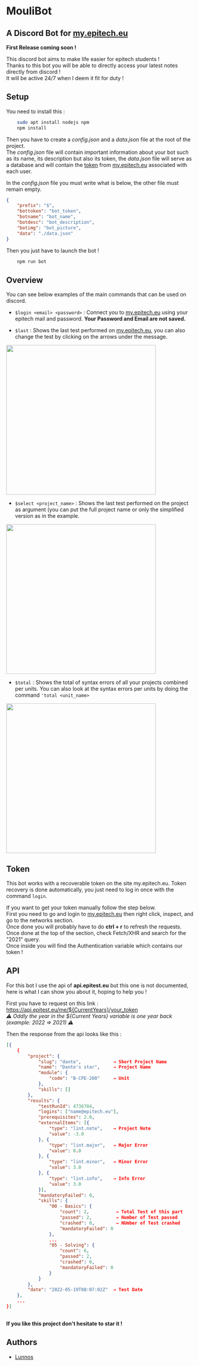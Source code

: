 
# MouliBot

## A Discord Bot for [my.epitech.eu](https://my.epitech.eu/)

**First Release coming soon !**

This discord bot aims to make life easier for epitech students !<br/>Thanks to this bot you will be able to directly access your latest notes directly from discord !<br/>
It will be active 24/7 when I deem it fit for duty !
## Setup

You need to install this :
 

```bash
    sudo apt install nodejs npm
    npm install
```

Then you have to create a *config.json* and a *data.json* file at the root of the project.<br/>
The *config.json* file will contain important information about your bot such as its name, its description but also its token, the *data.json* file will serve as a database and will contain the <a href="#token">token<a/> from [my.epitech.eu](https://my.epitech.eu/) associated with each user.

In the *config.json* file you must write what is below, the other file must remain empty.

```json
{
    "prefix": "$",
    "bottoken": "bot_token",
    "botname": "bot_name",
    "botdesc": "bot_description",
    "botimg": "bot_picture",
    "data": "./data.json"
}
```
Then you just have to launch the bot !

```bash
    npm run bot
```
 
## Overview
 
You can see below examples of the main commands that can be used on discord.
 
- `$login <email> <password>` : Connect you to [my.epitech.eu](https://my.epitech.eu/) using your epitech mail and password. **Your Password and Email are not saved.**

 - `$last` : Shows the last test performed on [my.epitech.eu](https://my.epitech.eu/), you can also change the test by clicking on the arrows under the message.
 
<a href="https://zupimages.net/viewer.php?id=22/23/ggdj.png"><img src="https://zupimages.net/up/22/23/ggdj.png" alt="" height="400"/></a>
 
 - `$select <project_name>` : Shows the last test performed on the project as argument (you can put the full project name or only the simplified version as in the example.
 
<a href="https://zupimages.net/viewer.php?id=22/23/m9y9.png"><img src="https://zupimages.net/up/22/23/m9y9.png" alt="" height="400"/></a>

 - `$total` : Shows the total of syntax errors of all your projects combined per units. You can also look at the syntax errors per units by doing the command `'total <unit_name>`
 
<a href="https://zupimages.net/viewer.php?id=22/23/n9fv.png"><img src="https://zupimages.net/up/22/23/n9fv.png" alt="" height="400"/></a>
 
## Token

This bot works with a recoverable token on the site my.epitech.eu. Token recovery is done automatically, you just need to log in once with the command `login`.


If you want to get your token manually follow the step below.<br/>
First you need to go and login to [my.epitech.eu](https://my.epitech.eu/) then right click, inspect, and go to the networks section.<br/>Once done you will probably have to do **ctrl + r** to refresh the requests. Once done at the top of the section, check Fetch/XHR and search for the "2021" query.<br/>Once inside you will find the Authentication variable which contains our token !
## API

For this bot I use the api of **api.epitest.eu** but this one is not documented, here is what I can show you about it, hoping to help you !

First you have to request on this link : https://api.epitest.eu/me/${CurrentYears}/your_token<br/>
*⚠️ Oddly the year in the ${Current Years} variable is one year back (example: 2022 => 2021) ⚠️*

Then the response from the api looks like this :

```json
[{
    {
        "project": {
            "slug": "dante",            → Short Project Name
            "name": "Dante's star",     → Project Name
            "module": {
                "code": "B-CPE-200"     → Unit
            },
            "skills": []
        },
        "results": {
            "testRunId": 4736784,
            "logins": ["name@epitech.eu"],
            "prerequisites": 2.0,
            "externalItems": [{
                "type": "lint.note",    → Project Note
                "value": -3.0
            }, {
                "type": "lint.major",   → Major Error
                "value": 0.0
            }, {
                "type": "lint.minor",   → Minor Error
                "value": 3.0
            }, {
                "type": "lint.info",    → Info Error
                "value": 3.0
            }],
            "mandatoryFailed": 0,
            "skills": {
                "00 - Basics": {
                    "count": 2,          → Total Test of this part
                    "passed": 2,         → Number of Test passed
                    "crashed": 0,        → NUmber of Test crashed
                    "mandatoryFailed": 0
                },
                ...
                "05 - Solving": {
                    "count": 6,
                    "passed": 2,
                    "crashed": 0,
                    "mandatoryFailed": 0
                }
            }
        },
        "date": "2022-05-19T08:07:02Z"  → Test Date
    },
    ...
}]
    
```

**If you like this project don't hesitate to star it !**
## Authors

- [Lunnos](https://www.github.com/LunnosMp4)

